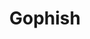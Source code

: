 ---
draft: false
title: Gophish
content:
  id: gophish
  name: Gophish
  logo: /images/development/dev-tools/gophish/logo.png
  website: https://getgophish.com/
  iframe_website: /website-iframe/development/dev-tools/gophish
  dashboardImage: /images/development/dev-tools/gophish/screenshot-1.png
  short_description: "A powerful phishing framework that makes it easy to test your organization's exposure to phishing."
  description: "Gophish is a powerful, open-source phishing framework that makes it easy to test your organization's exposure to phishing."
  features:
    - title: Full REST API
      description: Gophish is powered by a REST API. Our Python client makes working with the API a breeze.
    - title: Beautiful Web UI
      description: Gophish has a gorgeous web interface. Import existing websites and emails, enable email open tracking, and more with a single click.
    - title: Real-Time Results
      description: Gophish updates results automatically. Using the UI, you can view a timeline for each recipient, track email opens, link clicks, submitted credentials, and more.
    - title: Just Works
      description: "Everything in Gophish is designed to 'just work'. It's so easy to set up, easy to use, and quick to give powerful results that you'll think it's magic."
  screenshots:
    - /images/development/dev-tools/gophish/screenshot-1.png
    - /images/development/dev-tools/gophish/screenshot-2.png
---